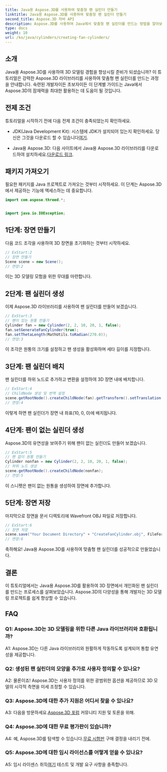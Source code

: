 ```yaml
---
title: Java용 Aspose.3D를 사용하여 맞춤형 팬 실린더 만들기
linktitle: Java용 Aspose.3D를 사용하여 맞춤형 팬 실린더 만들기
second_title: Aspose.3D 자바 API
description: Aspose.3D를 사용하여 Java에서 맞춤형 팬 실린더를 만드는 방법을 알아보세요. 손쉽게 3D 모델링 게임을 향상시켜 보세요.
type: docs
weight: 10
url: /ko/java/cylinders/creating-fan-cylinders/
---
```

## 소개

Java용 Aspose.3D를 사용하여 3D 모델링 경험을 향상시킬 준비가 되셨습니까? 이 튜토리얼은 강력한 Aspose.3D 라이브러리를 사용하여 맞춤형 팬 실린더를 만드는 과정을 안내합니다. 숙련된 개발자이든 초보자이든 이 단계별 가이드는 Java에서 Aspose.3D의 잠재력을 최대한 활용하는 데 도움이 될 것입니다.

## 전제 조건

튜토리얼을 시작하기 전에 다음 전제 조건이 충족되었는지 확인하세요.

-  JDK(Java Development Kit): 시스템에 JDK가 설치되어 있는지 확인하세요. 당신은 그것을 다운로드 할 수 있습니다[여기](https://www.oracle.com/java/technologies/javase-downloads.html).

-  Java용 Aspose.3D: 다음 사이트에서 Java용 Aspose.3D 라이브러리를 다운로드하여 설치하세요.[다운로드 링크](https://releases.aspose.com/3d/java/).

## 패키지 가져오기

필요한 패키지를 Java 프로젝트로 가져오는 것부터 시작하세요. 이 단계는 Aspose.3D에서 제공하는 기능에 액세스하는 데 중요합니다.

```java
import com.aspose.threed.*;


import java.io.IOException;
```

## 1단계: 장면 만들기

다음 코드 조각을 사용하여 3D 장면을 초기화하는 것부터 시작하세요.

```java
// ExStart:2
// 장면 만들기
Scene scene = new Scene();
// 연장:2
```

이는 3D 모델링 모험을 위한 무대를 마련합니다.

## 2단계: 팬 실린더 생성

이제 Aspose.3D 라이브러리를 사용하여 팬 실린더를 만들어 보겠습니다.

```java
// ExStart:3
// 팬이 있는 원통 만들기
Cylinder fan = new Cylinder(2, 2, 10, 20, 1, false);
fan.setGenerateFanCylinder(true);
fan.setThetaLength(MathUtils.toRadian(270.0));
// 연장:3
```

이 조각은 원통의 크기를 설정하고 팬 생성을 활성화하며 세타 길이를 지정합니다.

## 3단계: 팬 실린더 배치

팬 실린더를 하위 노드로 추가하고 변환을 설정하여 3D 장면 내에 배치합니다.

```java
// ExStart:4
// ChildNode 생성 및 번역 설정
scene.getRootNode().createChildNode(fan).getTransform().setTranslation(10, 0, 0);
// 연장:4
```

이렇게 하면 팬 실린더가 장면 내 좌표(10, 0, 0)에 배치됩니다.

## 4단계: 팬이 없는 실린더 생성

Aspose.3D의 유연성을 보여주기 위해 팬이 없는 실린더도 만들어 보겠습니다.

```java
// ExStart:5
// 팬 없이 원통 만들기
Cylinder nonfan = new Cylinder(2, 2, 10, 20, 1, false);
// 하위 노드 생성
scene.getRootNode().createChildNode(nonfan);
// 연장:5
```

이 스니펫은 팬이 없는 원통을 생성하여 장면에 추가합니다.

## 5단계: 장면 저장

마지막으로 장면을 문서 디렉토리에 Wavefront OBJ 파일로 저장합니다.

```java
// ExStart:6
// 장면 저장
scene.save("Your Document Directory" + "CreateFanCylinder.obj", FileFormat.WAVEFRONTOBJ);
// 연장:6
```

축하해요! Java용 Aspose.3D를 사용하여 맞춤형 팬 실린더를 성공적으로 만들었습니다.

## 결론

이 튜토리얼에서는 Java용 Aspose.3D를 활용하여 3D 장면에서 개인화된 팬 실린더를 만드는 프로세스를 살펴보았습니다. Aspose.3D의 다양성을 통해 개발자는 3D 모델링 프로젝트를 쉽게 향상할 수 있습니다.

## FAQ

### Q1: Aspose.3D는 3D 모델링을 위한 다른 Java 라이브러리와 호환됩니까?

A1: Aspose.3D는 다른 Java 라이브러리와 원활하게 작동하도록 설계되어 통합 유연성을 제공합니다.

### Q2: 생성된 팬 실린더의 모양을 추가로 사용자 정의할 수 있나요?

A2: 물론이죠! Aspose.3D는 사용자 정의를 위한 광범위한 옵션을 제공하므로 3D 모델의 시각적 측면을 미세 조정할 수 있습니다.

### Q3: Aspose.3D에 대한 추가 지원은 어디서 찾을 수 있나요?

 A3: 다음을 방문하세요.[Aspose.3D 포럼](https://forum.aspose.com/c/3d/18) 커뮤니티 지원 및 토론을 위해.

### Q4: Aspose.3D에 대한 무료 평가판이 있습니까?

 A4: 예, Aspose.3D를 탐색할 수 있습니다.[무료 시험판](https://releases.aspose.com/) 구매 결정을 내리기 전에.

### Q5: Aspose.3D에 대한 임시 라이선스를 어떻게 얻을 수 있나요?

 A5: 임시 라이센스 취득[여기](https://purchase.aspose.com/temporary-license/) 테스트 및 개발 요구 사항을 충족합니다.